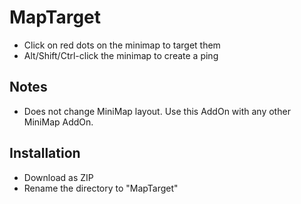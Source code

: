 # MapTarget

- Click on red dots on the minimap to target them
- Alt/Shift/Ctrl-click the minimap to create a ping

## Notes

- Does not change MiniMap layout. Use this AddOn with any other MiniMap AddOn.

## Installation

- Download as ZIP
- Rename the directory to "MapTarget"
